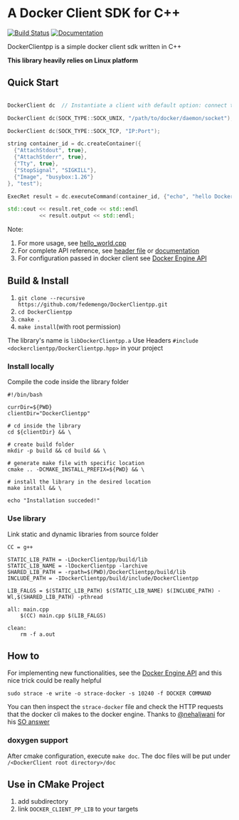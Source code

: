 # A Docker Client SDK for C++

[![Build Status](https://travis-ci.org/tommyleo2/DockerClientpp.svg?branch=master)](https://travis-ci.org/tommyleo2/DockerClientpp)
[![Documentation](https://codedocs.xyz/tommyleo2/DockerClientpp.svg)](https://fedemengo.github.io/DockerClientpp/)

DockerClientpp is a simple docker client sdk written in C++

**This library heavily relies on Linux platform**

## Quick Start

```c++

DockerClient dc  // Instantiate a client with default option: connect to /var/run/docker.sock

DockerClient dc(SOCK_TYPE::SOCK_UNIX, "/path/to/docker/daemon/socket");

DockerClient dc(SOCK_TYPE::SOCK_TCP, "IP:Port");

string container_id = dc.createContainer({
  {"AttachStdout", true},
  {"AttachStderr", true},
  {"Tty", true},
  {"StopSignal", "SIGKILL"},
  {"Image", "busybox:1.26"}
}, "test");

ExecRet result = dc.executeCommand(container_id, {"echo", "hello DockerClientpp"});

std::cout << result.ret_code << std::endl
          << result.output << std::endl;
```

Note:

1. For more usage, see [hello_world.cpp](./doc/example/hello_world.cpp)
2. For complete API reference, see [header file](./include/DockerClient.hpp) or [documentation](https://fedemengo.github.io/DockerClientpp/classDockerClientpp_1_1DockerClient.html)
3. For configuration passed in docker client see [Docker Engine API](https://docs.docker.com/engine/api/v1.37/)

## Build & Install

1. `git clone --recursive https://github.com/fedemengo/DockerClientpp.git`
2. `cd DockerClientpp`
3. `cmake .`
4. `make install`(with root permission)

The library's name is `libDockerClientpp.a`
Use Headers `#include <dockerclientpp/DockerClientpp.hpp>` in your project

### Install locally

Compile the code inside the library folder

```
#!/bin/bash

currDir=${PWD}
clientDir="DockerClientpp"

# cd inside the library
cd ${clientDir} && \

# create build folder
mkdir -p build && cd build && \

# generate make file with specific location
cmake .. -DCMAKE_INSTALL_PREFIX=${PWD} && \

# install the library in the desired location
make install && \

echo "Installation succeded!"
```

### Use library

Link static and dynamic libraries from source folder

```
CC = g++

STATIC_LIB_PATH = -LDockerClientpp/build/lib
STATIC_LIB_NAME = -lDockerClientpp -larchive
SHARED_LIB_PATH = -rpath=$(PWD)/DockerClientpp/build/lib
INCLUDE_PATH = -IDockerClientpp/build/include/DockerClientpp

LIB_FALGS = $(STATIC_LIB_PATH) $(STATIC_LIB_NAME) $(INCLUDE_PATH) -Wl,$(SHARED_LIB_PATH) -pthread

all: main.cpp
	$(CC) main.cpp $(LIB_FALGS)

clean:
	rm -f a.out
```

## How to

For implementing new functionalities, see the [Docker Engine API](https://docs.docker.com/engine/api/v1.37/) and this nice trick could be really helpful

```
sudo strace -e write -o strace-docker -s 10240 -f DOCKER COMMAND
```

You can then inspect the `strace-docker` file and check the HTTP requests that the docker cli makes to the docker engine. Thanks to [@nehaljwani](https://github.com/nehaljwani) for his [SO answer](https://stackoverflow.com/questions/41944550/using-the-docker-rest-api-to-run-a-container-with-parameters)

### doxygen support

After cmake configuration, execute `make doc`. The doc files will be put under `/<DockerClient root directory>/doc`

## Use in CMake Project

1. add subdirectory
2. link `DOCKER_CLIENT_PP_LIB` to your targets
